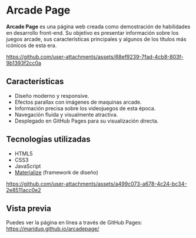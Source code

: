 # Arcade Page

**Arcade Page** es una página web creada como demostración de habilidades en desarrollo front-end. Su objetivo es presentar información sobre los juegos arcade, sus características principales y algunos de los títulos más icónicos de esta era.


https://github.com/user-attachments/assets/68ef9239-7fad-4cb8-803f-9b1393f2cc0a


## Características

- Diseño moderno y responsive.
- Efectos parallax con imágenes de maquinas arcade.
- Información precisa sobre los videojuegos de esta época.
- Navegación fluida y visualmente atractiva.
- Desplegado en GitHub Pages para su visualización directa.

## Tecnologías utilizadas

- HTML5
- CSS3
- JavaScript
- [Materialize](https://materializecss.com/) (framework de diseño)


https://github.com/user-attachments/assets/a499c073-a678-4c24-bc34-2e8511acc0e2


## Vista previa

Puedes ver la página en línea a través de GitHub Pages: https://mariduq.github.io/arcadepage/

